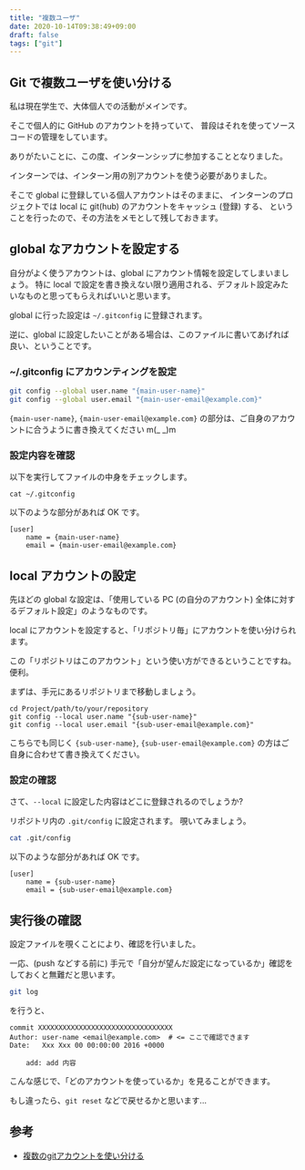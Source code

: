 ```yaml
---
title: "複数ユーザ"
date: 2020-10-14T09:38:49+09:00
draft: false
tags: ["git"]
---
```


## Git で複数ユーザを使い分ける

私は現在学生で、大体個人での活動がメインです。

そこで個人的に GitHub のアカウントを持っていて、
普段はそれを使ってソースコードの管理をしています。

ありがたいことに、この度、インターンシップに参加することとなりました。

インターンでは、インターン用の別アカウントを使う必要がありました。

そこで global に登録している個人アカウントはそのままに、
インターンのプロジェクトでは local に git(hub) のアカウントをキャッシュ (登録) する、
ということを行ったので、その方法をメモとして残しておきます。

## global なアカウントを設定する

自分がよく使うアカウントは、global にアカウント情報を設定してしまいましょう。
特に local で設定を書き換えない限り適用される、デフォルト設定みたいなものと思ってもらえればいいと思います。


global に行った設定は `~/.gitconfig` に登録されます。

逆に、global に設定したいことがある場合は、このファイルに書いてあげれば良い、ということです。

### ~/.gitconfig にアカウンティングを設定

```sh
git config --global user.name "{main-user-name}"
git config --global user.email "{main-user-email@example.com}"
```

`{main-user-name}`, `{main-user-email@example.com}` の部分は、ご自身のアカウントに合うように書き換えてください m(_ _)m

### 設定内容を確認

以下を実行してファイルの中身をチェックします。

```
cat ~/.gitconfig
```

以下のような部分があれば OK です。

```~/.gitconfig
[user]
	name = {main-user-name}
	email = {main-user-email@example.com}
```


## local アカウントの設定

先ほどの global な設定は、「使用している PC (の自分のアカウント) 全体に対するデフォルト設定」のようなものです。

local にアカウントを設定すると、「リポジトリ毎」にアカウントを使い分けられます。

この「リポジトリはこのアカウント」という使い方ができるということですね。便利。

まずは、手元にあるリポジトリまで移動しましょう。

```
cd Project/path/to/your/repository
git config --local user.name "{sub-user-name}"
git config --local user.email "{sub-user-email@example.com}"
```

こちらでも同じく `{sub-user-name}`, `{sub-user-email@example.com}` の方はご自身に合わせて書き換えてください。


### 設定の確認

さて、`--local` に設定した内容はどこに登録されるのでしょうか?

リポジトリ内の `.git/config` に設定されます。
覗いてみましょう。

```sh
cat .git/config
```

以下のような部分があれば OK です。

```.git/config
[user]
	name = {sub-user-name}
	email = {sub-user-email@example.com}
```



## 実行後の確認

設定ファイルを覗くことにより、確認を行いました。

一応、(push などする前に) 手元で「自分が望んだ設定になっているか」確認をしておくと無難だと思います。

```sh
git log
```

を行うと、

```
commit XXXXXXXXXXXXXXXXXXXXXXXXXXXXXXXXX
Author: user-name <email@example.com>  # <= ここで確認できます
Date:   Xxx Xxx 00 00:00:00 2016 +0000

    add: add 内容
```

こんな感じで、「どのアカウントを使っているか」を見ることができます。

もし違ったら、`git reset` などで戻せるかと思います...


## 参考
* [複数のgitアカウントを使い分ける](https://qiita.com/0084ken/items/f4a8b0fbff135a987fea)
